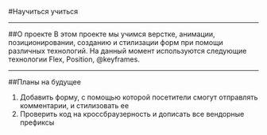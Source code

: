 #Научиться учиться
___
##О проекте
В этом проекте мы учимся верстке, анимации, позиционировании, созданию и стилизации форм при помощи различных технологий.
На данный момент используются следующие технологии Flex, Position, @keyframes.
___
##Планы на будущее
1. Добавить форму, с помощью которой посетители смогут отправлять комментарии, и стилизовать ее
2. Проверить код на кроссбраузерность и дописать все вендорные префиксы
